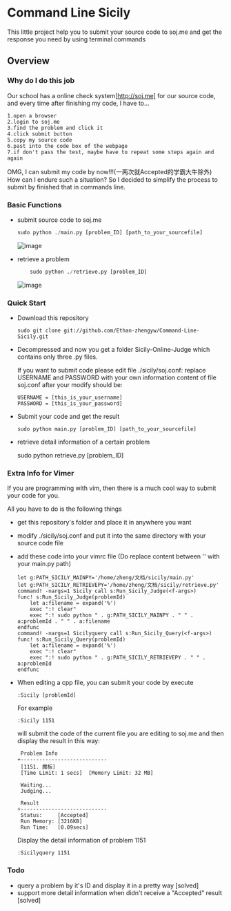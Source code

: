 Command Line Sicily
===================

This little project help you to submit your source code to soj.me and get the response you need by using terminal commands

Overview
------------------------
### Why do I do this job
Our school has a online check system[http://soj.me] for our source code, and every time after finishing my code, I have to...
    
    1.open a browser
    2.login to soj.me
    3.find the problem and click it
    4.click submit button
    5.copy my source code
    6.past into the code box of the webpage
    7.if don't pass the test, maybe have to repeat some steps again and again 
      
  OMG, I can submit my code by now!!!(一两次就Accepted的学霸大牛除外)
  How can I endure such a situation? So I decided to simplify the process to submit by finished that in commands line.
### Basic Functions

  - submit source code to soj.me

	```python
	sudo python ./main.py [problem_ID] [path_to_your_sourcefile]
	```
  	![image](https://raw.githubusercontent.com/Ethan-zhengyw/Sicily-Online-Judge/master/screenshots/Accepted.png)
	  
  - retrieve a problem
	```python
      	sudo python ./retrieve.py [problem_ID]
	```
  	![image](https://raw.githubusercontent.com/Ethan-zhengyw/Sicily-Online-Judge/master/screenshots/retrieve-problem.png)

### Quick Start
      
  - Download this repository
        
        sudo git clone git://github.com/Ethan-zhengyw/Command-Line-Sicily.git
  
  - Decompressed and now you get a folder Sicily-Online-Judge which contains only three .py files.
        
    If you want to submit code please edit file ./sicily/soj.conf: replace USERNAME and PASSWORD with your own information
    content of file soj.conf after your modify should be:

        USERNAME = [this_is_your_username]
        PASSWORD = [this_is_your_password]
    
  - Submit your code and get the result
      
        sudo python main.py [problem_ID] [path_to_your_sourcefile]

  - retrieve detail information of a certain problem

	sudo python retrieve.py [problem_ID]
	
### Extra Info for Vimer
If you are programming with vim, then there is a much cool way to submit your code for you.

All you have to do is the following things
  
  - get this repository's folder and place it in anywhere you want
  - modify ./sicily/soj.conf and put it into the same directory with your source code file
  - add these code into your vimrc file (Do replace content between '' with your main.py path)

	```vimscript  
    let g:PATH_SICILY_MAINPY='/home/zheng/文档/sicily/main.py'
    let g:PATH_SICILY_RETRIEVEPY='/home/zheng/文档/sicily/retrieve.py'
	command! -nargs=1 Sicily call s:Run_Sicily_Judge(<f-args>)
	func! s:Run_Sicily_Judge(problemId)
	    let a:filename = expand('%')
		exec ":! clear"
		exec ":! sudo python " . g:PATH_SICILY_MAINPY . " " . a:problemId . " " . a:filename
	endfunc
	command! -nargs=1 Sicilyquery call s:Run_Sicily_Query(<f-args>)
	func! s:Run_Sicily_Query(problemId)
	    let a:filename = expand('%')
		exec ":! clear"
		exec ":! sudo python " . g:PATH_SICILY_RETRIEVEPY . " " . a:problemId
	endfunc
	```

  
  - When editing a cpp file, you can submit your code by execute
  
        :Sicily [problemId]

      For example
        
        :Sicily 1151
        
      will submit the code of the current file you are editing to soj.me and then display the result in this way:
      
         Problem Info
        +----------------------------
         [1151. 魔板]
         [Time Limit: 1 secs]  [Memory Limit: 32 MB]

         Waiting...
         Judging...

         Result
        +----------------------------
         Status:     [Accepted]
         Run Memory: [3216KB]
         Run Time:   [0.09secs]
         
     
      Display the detail information of problem 1151
 
	    :Sicilyquery 1151
	
### Todo
  - query a problem by it's ID and display it in a pretty way [solved]
  - support more detail information when didn't receive a "Accepted" result [solved]
 
